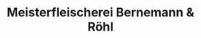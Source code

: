 ---
title: "Meisterfleischerei Bernemann & Röhl"
url: /luenen/meisterfleischerei-bernemann-und-roehl/
shop: Metzgerei
---